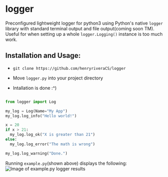 # logger
Preconfigured lightweight logger for python3 using Python's native <code>logger</code> library with standard terminal output and file output(coming soon TM). Useful for when setting up a whole <code>logger.Logging()</code> instance is too much work.

<h2>Installation and Usage:</h2>
<ul>
  <li><p><code>git clone https://github.com/henryriveraCS/logger</code></p></li>
  <li>
    <p>
      Move <code>logger.py</code> into your project directory
    </p>
  </li>
  <li>
    <p>
      Intallation is done :^)
    </p>
  </li>
</ul>

```python

from logger import Log

my_log = Log(Name="My App")
my_log.log_info("Hello world!")

x = 20
if x > 21:
  my_log.log_ok("X is greater than 21")
else:
  my_log.log_error("The math is wrong")

my_log.log_warning("Done.")
```

Running <code>example.py</code>(shown above) displays the following:
![Image of example.py logger results](https://github.com/henryriveraCS/logger/blob/main/log_img.png)
